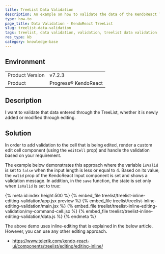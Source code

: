 ```yaml
---
title: TreeList Data Validation
description: An example on how to validate the data of the KendoReact TreeList with inline editing.
type: how-to
page_title: Data Validation - KendoReact TreeList
slug: treelist-data-validation
tags: treelist, data validation, validation, treelist data validation
res_type: kb
category: knowledge-base
---
```


## Environment

<table>
<tbody>
<tr>
<td>Product Version</td>
<td>v7.2.3</td>
</tr>
<tr>
<td>Product</td>
<td>Progress® KendoReact</td>
</tr>
</tbody>
</table>


## Description

I want to validate that data entered through the TreeList, whether it is newly added or modified through editing.

## Solution

In order to add validation to the cell that is being edited, render a custom edit cell component (using the `editCell` prop) and handle the validation based on your requirement.

The example below demonstrates this approach where the variable `isValid` is set to `false` when the input length is less or equal to 4. Based on its value, the `valid` prop of the KendoReact Input component is set and shows a validation message. In addition, in the `save` function, the state is set only when `isValid` is set to true:

{% meta id:index height:500 %}
{% embed_file treelist/treelist-inline-editing-validation/app.jsx preview %}
{% embed_file treelist/treelist-inline-editing-validation/main.jsx %}
{% embed_file treelist/treelist-inline-editing-validation/my-command-cell.jsx %}
{% embed_file treelist/treelist-inline-editing-validation/data.js %}
{% endmeta %}

The above demo uses inline-editing that is explained in the below article. However, you can use any other editing approach.
- https://www.telerik.com/kendo-react-ui/components/treelist/editing/editing-inline/